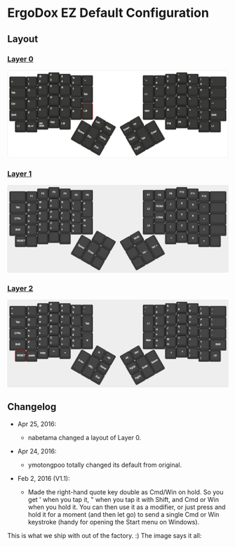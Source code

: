 # ErgoDox EZ Default Configuration
## Layout

### [Layer 0](http://goo.gl/q8U49n)
![Layer 0](keyboard-layout-L0.png)

### [Layer 1](http://goo.gl/rnyQHA)
![Layer 1](keyboard-layout-L1.png)

### [Layer 2](http://goo.gl/oaVnRZ)
![Layer 2](keyboard-layout-L2.png)

## Changelog

* Apr 25, 2016:
  * nabetama changed a layout of Layer 0.

* Apr 24, 2016:
  * ymotongpoo totally changed its default from original.

* Feb 2, 2016 (V1.1): 
  * Made the right-hand quote key double as Cmd/Win on hold. So you get ' when you tap it, " when you tap it with Shift, and Cmd or Win when you hold it. You can then use it as a modifier, or just press and hold it for a moment (and then let go) to send a single Cmd or Win keystroke (handy for opening the Start menu on Windows).

This is what we ship with out of the factory. :) The image says it all:


